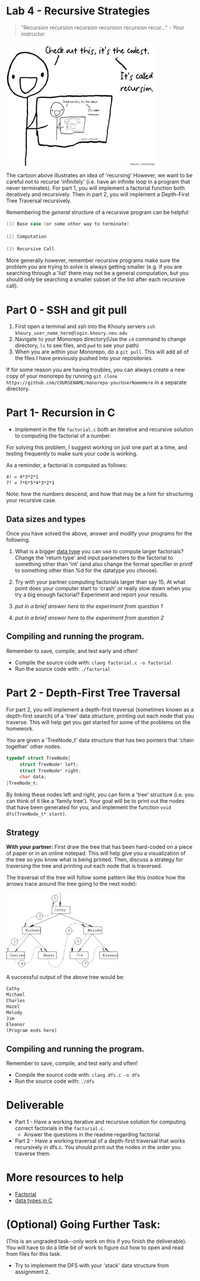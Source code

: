 # Lab 4 - Recursive Strategies

> "Recursion recursion recursion recursion recursion recur..." - Your instructor

<img width=400px src="./media/cartoon.png">

The cartoon above illustrates an idea of 'recursing' However, we want to be careful not to recurse 'infinitely' (i.e. have an infinite loop in a program that never terminates). For part 1, you will implement a factorial function both iteratively and recursively. Then in part 2, you will implement a Depth-First Tree Traversal recursively.

Remembering the *general* structure of a recursive program can be helpful:

```c
(1) Base case (or some other way to terminate)

(2) Computation

(3) Recursive Call
```

More generally however, remember recursive programs make sure the problem you are trying to solve is always getting smaller (e.g. if you are searching through a 'list' there may not be a general computation, but you should only be searching a smaller subset of the list after each recursive call).

# Part 0 - SSH and git pull

1. First open a terminal and ssh into the Khoury servers ``` ssh khoury_user_name_here@login.khoury.neu.edu ```
2. Navigate to your Monorepo directory(Use the `cd` command to change directory, `ls` to see files, and `pwd` to see your path)
3. When you are within your Monorepo, do a ```git pull```. This will add all of the files I have previously pushed into your repositories.

If for some reason you are having troubles, you can always create a new copy of your monorepo by running `git clone https://github.com/COURSENAME/monorepo-yourUserNameHere` in a separate directory.

# Part 1- Recursion in C

* Implement in the file `factorial.c` both an iterative and recursive solution to computing the factorial of a number.

For solving this problem, I suggest working on just one part at a time, and testing frequently to make sure your code is working.

As a reminder, a factorial is computed as follows:

```
4! = 4*3*2*1
7! = 7*6*5*4*3*2*1
```

Note: how the numbers descend, and how that may be a hint for structuring your recursive case.

## Data sizes and types

Once you have solved the above, answer and modify your programs for the following.

1. What is a bigger [data type](https://www.geeksforgeeks.org/data-types-in-c/) you can use to compute larger factorials? Change the 'return type' and input parameters to the factorial to something other than 'int' (and also change the format specifier in printf to something other than %d for the datatype you choose).
2. Try with your partner computing factorials larger than say 15. At what point does your computer start to 'crash' or really slow down when you try a big enough factorial? Experiment and report your results.

1. *put in a brief answer here to the experiment from question 1*
2. *put in a brief answer here to the experiment from question 2*

## Compiling and running the program.

Remember to save, compile, and test early and often!

* Compile the source code with: `clang factorial.c -o factorial`
* Run the source code with: `./factorial`

# Part 2 - Depth-First Tree Traversal

For part 2, you will implement a depth-first traversal (sometimes known as a depth-first search) of a 'tree' data structure, printing out each node that you traverse. This will help get you get started for some of the problems on the homework.

You are given a 'TreeNode_t' data structure that has two pointers that 'chain together' other nodes.

```c
typedef struct TreeNode{
     struct TreeNode* left;
     struct TreeNode* right;
     char data;
}TreeNode_t;
```

By linking these nodes left and right, you can form a 'tree' structure (i.e. you can think of it like a 'family tree'). Your goal will be to print out the nodes that have been generated for you, and implement the function `void dfs(TreeNode_t* start)`.


## Strategy

**With your partner:** First draw the tree that has been hard-coded on a piece of paper or in an online notepad. This will help give you a visualization of the tree so you know what is being printed. Then, discuss a strategy for traversing the tree and printing out each node that is traversed.

The traversal of the tree will follow some pattern like this (notice how the arrows trace around the tree going to the next node):

<img width=300px src="./media/dfs.png">

A successful output of the above tree would be:

```
Cathy
Michael
Charles
Hazel
Melody
Jim
Eleanor
(Program ends here)
```


## Compiling and running the program.

Remember to save, compile, and test early and often!

* Compile the source code with: `clang dfs.c -o dfs`
* Run the source code with: `./dfs`

# Deliverable

- Part 1 - Have a working iterative and recursive solution for computing correct factorials in the `factorial.c`.
  - Answer the questions in the readme regarding factorial.
- Part 2 - Have a working traversal of a depth-first traversal that works recursively in dfs.c. You should print out the nodes in the order you traverse them.

# More resources to help

- [Factorial](https://en.wikipedia.org/wiki/Factorial)
- [data types in C](https://www.geeksforgeeks.org/data-types-in-c/)

# (Optional) Going Further Task:

(This is an ungraded task--only work on this if you finish the deliverable). You will have to do a little bit of work to figure out how to open and read from files for this task.

- Try to implement the DFS with your 'stack' data structure from assignment 2.
